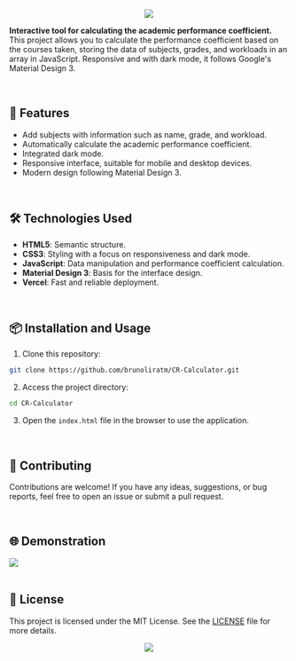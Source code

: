 <div align="center" text-align="center">
    <img src="https://capsule-render.vercel.app/api?type=waving&height=200&color=gradient&text=CR%20Calculator&reversal=false">
</div>

**Interactive tool for calculating the academic performance coefficient.**  
This project allows you to calculate the performance coefficient based on the courses taken, storing the data of subjects, grades, and workloads in an array in JavaScript. Responsive and with dark mode, it follows Google's Material Design 3.

<br>

## 🚀 Features

- Add subjects with information such as name, grade, and workload.
- Automatically calculate the academic performance coefficient.
- Integrated dark mode.
- Responsive interface, suitable for mobile and desktop devices.
- Modern design following Material Design 3.
<br>

## 🛠 Technologies Used

- **HTML5**: Semantic structure.
- **CSS3**: Styling with a focus on responsiveness and dark mode.
- **JavaScript**: Data manipulation and performance coefficient calculation.
- **Material Design 3**: Basis for the interface design.
- **Vercel**: Fast and reliable deployment.
<br>

## 📦 Installation and Usage

1. Clone this repository:
```bash
git clone https://github.com/brunoliratm/CR-Calculator.git
```

2. Access the project directory:
```bash
cd CR-Calculator
```

3. Open the `index.html` file in the browser to use the application.

<br>

## 🤝 Contributing

Contributions are welcome! If you have any ideas, suggestions, or bug reports, feel free to open an issue or submit a pull request.

<br>

## 🌐 Demonstration

<div align="left">
    <a href="https://cr-calculator.vercel.app/" target="_blank">
        <img src="https://img.shields.io/badge/Access%20the%20application%20directly%20on%20Vercel-CR%20Calculator-blue?style=for-the-badge">
    </a>
</div>

<br>

## 📄 License

This project is licensed under the MIT License. See the [LICENSE](LICENSE) file for more details.

<div style="text-align: center;">
    <img src="https://capsule-render.vercel.app/api?type=waving&height=100&color=gradient&section=footer" />
</div>